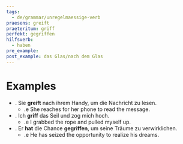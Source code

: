 ```yaml
---
tags:
  - de/grammar/unregelmaessige-verb
praesens: greift
praeteritum: griff
perfekt: gegriffen
hilfsverb:
  - haben
pre_example: 
post_example: das Glas/nach dem Glas
---
```


# Examples
- . Sie **greift** nach ihrem Handy, um die Nachricht zu lesen.
	- .e She reaches for her phone to read the message.
- . Ich **griff** das Seil und zog mich hoch.
	- .e I grabbed the rope and pulled myself up.
- . Er **hat** die Chance **gegriffen**, um seine Träume zu verwirklichen.
	- .e He has seized the opportunity to realize his dreams.
